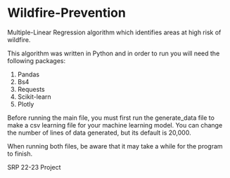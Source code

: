 # Wildfire-Prevention
Multiple-Linear Regression algorithm which identifies areas at high risk of wildfire. 

This algorithm was written in Python and in order to run you will need the following packages:
  1. Pandas
  2. Bs4
  3. Requests
  4. Scikit-learn
  5. Plotly

Before running the main file, you must first run the generate_data file to make a csv learning file for your machine learning model.
You can change the number of lines of data generated, but its default is 20,000.

When running both files, be aware that it may take a while for the program to finish. 

SRP 22-23 Project
